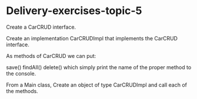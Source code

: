 # Delivery-exercises-topic-5
Create a CarCRUD interface.

Create an implementation CarCRUDImpl that implements the CarCRUD interface.

As methods of CarCRUD we can put:

save() findAll() delete() which simply print the name of the proper method to the console.

From a Main class, Create an object of type CarCRUDImpl and call each of the methods.
 
